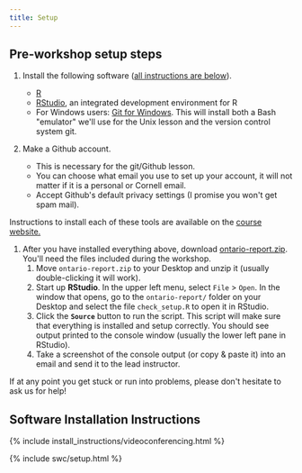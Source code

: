 ```yaml
---
title: Setup
---
```


## Pre-workshop setup steps

1. Install the following software (<a href="#install">all instructions are below</a>).
    - [R](https://www.r-project.org/)
    - [RStudio](https://rstudio.com/), an integrated development environment for R
    - For Windows users: [Git for Windows](https://gitforwindows.org/). This will install both a Bash "emulator" we'll use for the Unix lesson and the version control system git.
    
2. Make a Github account. 
    - This is necessary for the git/Github lesson. 
    - You can choose what email you use to set up your account, it will not matter if it is a personal or Cornell email.
    - Accept Github's default privacy settings (I promise you won't get spam mail). 


Instructions to install each of these tools are available on the [course website.](https://marschmilab.github.io/2023-12-12-Cornell-Micro/)

1. After you have installed everything above, download [ontario-report.zip](https://github.com/MarschmiLab/Cornell_Carpentries_Jan2025/raw/refs/heads/Jan2025/files/ontario-report.zip). You'll need the files included during the workshop.
    1. Move `ontario-report.zip` to your Desktop and unzip it (usually double-clicking it will work).
    1. Start up **RStudio**. In the upper left menu, select `File` > `Open`. In the window that opens, go to the `ontario-report/` folder on your Desktop and select the file `check_setup.R` to open it in RStudio.
    1. Click the **`Source`** button to run the script. This script will make sure that everything is installed and setup correctly. You should see output printed to the console window (usually the lower left pane in RStudio).
    1. Take a screenshot of the console output (or copy & paste it) into an email and send it to the lead instructor.

If at any point you get stuck or run into problems, please don't hesitate to ask us for help!

<h2 id="install">Software Installation Instructions</h2>

{% include install_instructions/videoconferencing.html %}

{% include swc/setup.html %}
